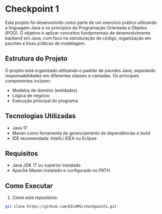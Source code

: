 # Checkpoint 1

Este projeto foi desenvolvido como parte de um exercício prático utilizando a linguagem Java e os princípios da Programação Orientada a Objetos (POO). O objetivo é aplicar conceitos fundamentais de desenvolvimento backend em Java, com foco na estruturação de código, organização em pacotes e boas práticas de modelagem.

## Estrutura do Projeto

O projeto está organizado utilizando o padrão de pacotes Java, separando responsabilidades em diferentes classes e camadas. Os principais componentes incluem:

- Modelos de domínio (entidades)
- Lógica de negócio
- Execução principal do programa

## Tecnologias Utilizadas

- Java 17
- Maven como ferramenta de gerenciamento de dependências e build
- IDE recomendada: IntelliJ IDEA ou Eclipse

## Requisitos

- Java JDK 17 ou superior instalado
- Apache Maven instalado e configurado no PATH

## Como Executar

1. Clone este repositório:

```bash
git clone https://github.com/EILHMS/checkpoint1.git
